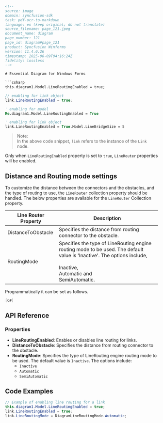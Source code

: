 ```html
<!-- 
source: image
domain: syncfusion-sdk
task: pdf-ocr-to-markdown
language: en (keep original; do not translate)
source_filename: page_121.jpeg
document_name: diagram
page_number: 121
page_id: diagram#page_121
product: Syncfusion Winforms
version: 11.4.0.26
timestamp: 2025-08-09T04:16:24Z
fidelity: lossless
-->

# Essential Diagram for Windows Forms

```csharp
this.diagram1.Model.LineRoutingEnabled = true;
```

```csharp
// enabling for link object
link.LineRoutingEnabled = true;
```

```vb
' enabling for model
Me.diagram1.Model.LineRoutingEnabled = True

' enabling for link object
link.LineRoutingEnabled = True.Model.LineBridgeSize = 5
```

> Note:  
> In the above code snippet, `link` refers to the instance of the `Link` node.

Only when `LineRoutingEnabled` property is set to `true`, `LineRouter` properties will be enabled.

## Distance and Routing mode settings

To customize the distance between the connectors and the obstacles, and the type of routing to use, the `LineRouter` collection property should be handled. The below properties are available for the `LineRouter` Collection property.

| Line Router Property   | Description                                                                 |
|------------------------|-----------------------------------------------------------------------------|
| DistanceToObstacle     | Specifies the distance from routing connector to the obstacle.             |
| RoutingMode            | Specifies the type of LineRouting engine routing mode to be used. The default value is 'Inactive'. The options include,   <br> <br> Inactive, <br> Automatic and <br> SemiAutomatic. |

Programmatically it can be set as follows.

```csharp
[C#]
```

## API Reference

### Properties
- **LineRoutingEnabled**: Enables or disables line routing for links.
- **DistanceToObstacle**: Specifies the distance from routing connector to the obstacle.
- **RoutingMode**: Specifies the type of LineRouting engine routing mode to be used. The default value is `Inactive`. The options include:
  - `Inactive`
  - `Automatic`
  - `SemiAutomatic`

## Code Examples

```csharp
// Example of enabling line routing for a link
this.diagram1.Model.LineRoutingEnabled = true;
link.LineRoutingEnabled = true;
link.LineRoutingMode = DiagramLineRoutingMode.Automatic;
```

<!-- tags: [Syncfusion, Winforms, Diagram, LineRouting, Link, DistanceToObstacle, RoutingMode] keywords: [line routing, links, obstacles, distance, automatic routing, semif-automatic routing] -->
```